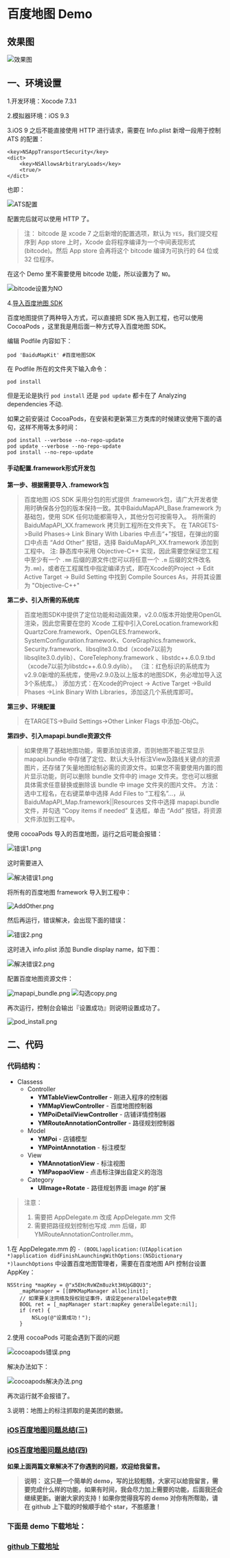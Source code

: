 # 百度地图 Demo

## 效果图
![效果图](images/效果图.gif)

## 一、环境设置

1.开发环境：Xocode 7.3.1

2.模拟器环境：iOS 9.3

3.iOS 9 之后不能直接使用 HTTP 进行请求，需要在 Info.plist 新增一段用于控制 ATS 的配置：

```
<key>NSAppTransportSecurity</key>
<dict>
    <key>NSAllowsArbitraryLoads</key>
    <true/>
</dict>
```
也即：

![ATS配置](images/ATS.png)

配置完后就可以使用 HTTP 了。

> 注：
> bitcode 是 xcode 7 之后新增的配置选项，默认为 `YES`，我们提交程序到 App store 上时，Xcode 会将程序编译为一个中间表现形式(bitcode)。然后 App store 会再将这个 bitcode 编译为可执行的 64 位或 32 位程序。

在这个 Demo 里不需要使用 bitcode 功能，所以设置为了 `NO`。

![bitcode设置为NO](images/bitcode.png)

4.[导入百度地图 SDK](http://lbsyun.baidu.com/index.php?title=iossdk/guide/buildproject)

百度地图提供了两种导入方式，可以直接把 SDK 拖入到工程，也可以使用 CocoaPods ，这里我是用后面一种方式导入百度地图 SDK。

编辑 Podfile 内容如下：

```
pod 'BaiduMapKit' #百度地图SDK
```

在 Podfile 所在的文件夹下输入命令：

```
pod install
```

但是无论是执行 `pod install` 还是 `pod update` 都卡在了 Analyzing dependencies 不动.

如果之前安装过 CocoaPods，在安装和更新第三方类库的时候建议使用下面的语句，这样不用等太多时间：

```
pod install --verbose --no-repo-update
pod update --verbose --no-repo-update
pod install --no-repo-update
```

#### **手动配置.framework形式开发包**

**第一步、根据需要导入 .framework包**
> 百度地图 iOS SDK 采用分包的形式提供 .framework包，请广大开发者使用时确保各分包的版本保持一致。其中BaiduMapAPI_Base.framework 为基础包，使用 SDK 任何功能都需导入，其他分包可按需导入。
将所需的 BaiduMapAPI_XX.framework 拷贝到工程所在文件夹下。
在 TARGETS->Build Phases-> Link Binary With Libaries 中点击“+”按钮，在弹出的窗口中点击 “Add Other” 按钮，选择 BaiduMapAPI_XX.framework 添加到工程中。
注: 静态库中采用 Objective-C++ 实现，因此需要您保证您工程中至少有一个 `.mm` 后缀的源文件(您可以将任意一个 `.m` 后缀的文件改名为`.mm`)，或者在工程属性中指定编译方式，即在Xcode的Project -> Edit Active Target -> Build Setting 中找到 Compile Sources As，并将其设置为 "Objective-C++"

**第二步、引入所需的系统库**
> 百度地图SDK中提供了定位功能和动画效果，v2.0.0版本开始使用OpenGL渲染，因此您需要在您的 Xcode 工程中引入CoreLocation.framework和QuartzCore.framework、OpenGLES.framework、SystemConfiguration.framework、CoreGraphics.framework、Security.framework、libsqlite3.0.tbd（xcode7以前为 libsqlite3.0.dylib）、CoreTelephony.framework 、libstdc++.6.0.9.tbd（xcode7以前为libstdc++.6.0.9.dylib）。
（注：红色标识的系统库为v2.9.0新增的系统库，使用v2.9.0及以上版本的地图SDK，务必增加导入这3个系统库。）
添加方式：在Xcode的Project -> Active Target ->Build Phases ->Link Binary With Libraries，添加这几个系统库即可。

**第三步、环境配置**
> 在TARGETS->Build Settings->Other Linker Flags 中添加-ObjC。

**第四步、引入mapapi.bundle资源文件**
> 如果使用了基础地图功能，需要添加该资源，否则地图不能正常显示 mapapi.bundle 中存储了定位、默认大头针标注View及路线关键点的资源图片，还存储了矢量地图绘制必需的资源文件。如果您不需要使用内置的图片显示功能，则可以删除 bundle 文件中的 image 文件夹。您也可以根据具体需求任意替换或删除该 bundle 中 image 文件夹的图片文件。
方法：选中工程名，在右键菜单中选择 Add Files to “工程名”…，从BaiduMapAPI_Map.framework||Resources 文件中选择 mapapi.bundle 文件，并勾选 “Copy items if needed” 复选框，单击 “Add” 按钮，将资源文件添加到工程中。

使用 cocoaPods 导入的百度地图，运行之后可能会报错：

![错误1.png](images/错误1.png)

这时需要进入

![解决错误1.png](images/解决错误1.png)

将所有的百度地图 framework 导入到工程中：

![AddOther.png](images/AddOther.png)

然后再运行，错误解决，会出现下面的错误：

![错误2.png](images/错误2.png)

这时进入 info.plist 添加 Bundle display name，如下图：

![解决错误2.png](images/解决错误2.png)

配置百度地图资源文件：

![mapapi_bundle.png](images/mapapi_bundle.png)
![勾选copy.png](images/勾选copy.png)

再次运行，控制台会输出『设置成功』则说明设置成功了。

![pod_install.png](images/pod_install.png)

## 二、代码

### 代码结构：

- Classess
	- Controller
		- **YMTableViewController** - 刚进入程序的控制器
		- **YMMapViewController** - 百度地图控制器
		- **YMPoiDetailViewController** - 店铺详情控制器
		- **YMRouteAnnotationController** - 路径规划控制器
	- Model
		- **YMPoi** - 店铺模型
		- **YMPointAnnotation** - 标注模型 
	- View
		- **YMAnnotationView** - 标注视图
		- **YMPaopaoView** - 点击标注弹出自定义的泡泡
	- Category
		- **UIImage+Rotate** - 路径规划界面 image 的扩展

> 注意：
> 1. 需要把 AppDelegate.m 改成 AppDelegate.mm 文件
> 2. 需要把路径规划控制也写成 .mm 后缀，即YMRouteAnnotationController.mm。

1.在 AppDelegate.mm 的 `- (BOOL)application:(UIApplication *)application didFinishLaunchingWithOptions:(NSDictionary *)launchOptions` 中设置百度地图管理者，需要在百度地图 API 控制台设置 AppKey：

```
NSString *mapKey = @"x5EHcRvWZm8uzkt3HUpGBQU3";
    _mapManager = [[BMKMapManager alloc]init];
    // 如果要关注网络及授权验证事件，请设定generalDelegate参数
    BOOL ret = [_mapManager start:mapKey generalDelegate:nil];
    if (ret) {
        NSLog(@"设置成功！");
    }
```

2.使用 cocoaPods 可能会遇到下面的问题

![cocoapods错误.png](images/cocoapods错误.png)

解决办法如下：

![cocoapods解决办法.png](images/cocoapods解决办法.png)

再次运行就不会报错了。

3.说明：地图上的标注抓取的是美团的数据。

### [iOS百度地图问题总结(三)](http://www.jianshu.com/p/f069e520ecf8)
### [iOS百度地图问题总结(四)](http://www.jianshu.com/p/c56b7c7743c7)

**如果上面两篇文章解决不了你遇到的问题，欢迎给我留言。**

> **说明：**
> **这只是一个简单的 demo，写的比较粗糙，大家可以给我留言，需要完成什么样的功能，如果有时间，我会尽力加上需要的功能，后面我还会继续更新。谢谢大家的支持！如果你觉得我写的 demo 对你有所帮助，请在 github 上下载的时候顺手给个 star，不胜感激！**

### **下面是 demo 下载地址：**

### [github 下载地址](https://github.com/hrscy/BaiduMapDemo)


















